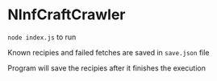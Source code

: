 # NInfCraftCrawler
`node index.js` to run

Known recipies and failed fetches are saved in `save.json` file

Program will save the recipies after it finishes the execution
